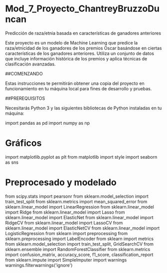 # Mod_7_Proyecto_ChantreyBruzzoDuncan
Predicción de raza/etnia basada en características de ganadores anteriores

Este proyecto es un modelo de Machine Learning que predice la raza/etnicidad de los ganadores de los premios Oscar basándose en ciertas características de los ganadores anteriores.
Utiliza un conjunto de datos que incluye información histórica de los premios y aplica técnicas de clasificación avanzadas.

##COMENZANDO

Estas instrucciones te permitirán obtener una copia del proyecto en funcionamiento en tu máquina local para fines de desarrollo y pruebas.

##PREREQUISITOS

Necesitarás Python 3 y las siguientes bibliotecas de Python instaladas en tu máquina:

import pandas as pd
import numpy as np

# Gráficos

import matplotlib.pyplot as plt
from matplotlib import style
import seaborn as sns

# Preprocesado y modelado
from scipy.stats import pearsonr
from sklearn.model_selection import train_test_split
from sklearn.metrics import mean_squared_error
from sklearn.linear_model import LinearRegression
from sklearn.linear_model import Ridge
from sklearn.linear_model import Lasso
from sklearn.linear_model import ElasticNet
from sklearn.linear_model import RidgeCV
from sklearn.linear_model import LassoCV
from sklearn.linear_model import ElasticNetCV
from sklearn.linear_model import LogisticRegression
from sklearn import preprocessing
from sklearn.preprocessing import LabelEncoder
from sklearn import metrics
from sklearn.model_selection import train_test_split, GridSearchCV
from sklearn.ensemble import RandomForestClassifier
from sklearn.metrics import confusion_matrix, accuracy_score, f1_score, classification_report
from sklearn.impute import SimpleImputer
import warnings
warnings.filterwarnings('ignore')
